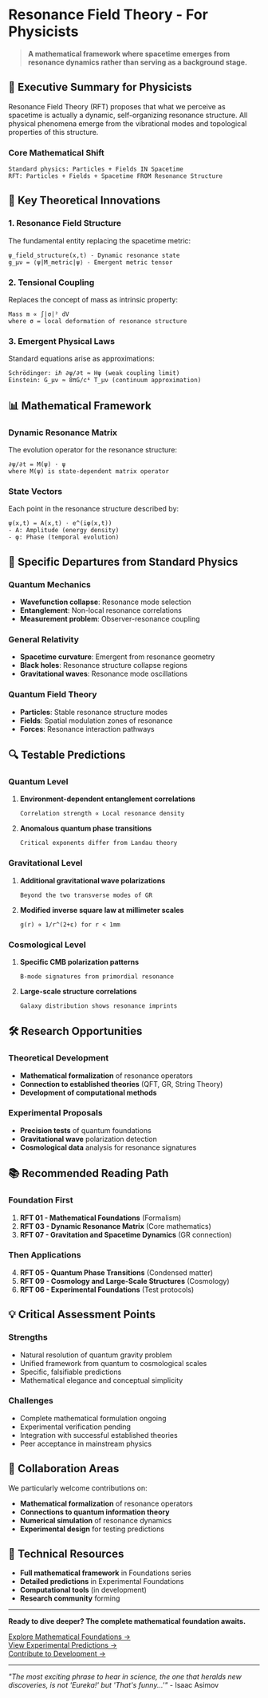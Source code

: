 # Resonance Field Theory - For Physicists

> **A mathematical framework where spacetime emerges from resonance dynamics rather than serving as a background stage.**

## 🎯 Executive Summary for Physicists

Resonance Field Theory (RFT) proposes that what we perceive as spacetime is actually a dynamic, self-organizing resonance structure. All physical phenomena emerge from the vibrational modes and topological properties of this structure.

### Core Mathematical Shift
```
Standard physics: Particles + Fields IN Spacetime
RFT: Particles + Fields + Spacetime FROM Resonance Structure
```

## 🔬 Key Theoretical Innovations

### 1. Resonance Field Structure
The fundamental entity replacing the spacetime metric:

```
ψ_field_structure(x,t) - Dynamic resonance state
g_μν = ⟨ψ|M_metric|ψ⟩ - Emergent metric tensor
```

### 2. Tensional Coupling
Replaces the concept of mass as intrinsic property:

```
Mass m ∝ ∫|σ|² dV
where σ = local deformation of resonance structure
```

### 3. Emergent Physical Laws
Standard equations arise as approximations:

```
Schrödinger: iℏ ∂ψ/∂t ≈ Hψ (weak coupling limit)
Einstein: G_μν ≈ 8πG/c⁴ T_μν (continuum approximation)
```

## 📊 Mathematical Framework

### Dynamic Resonance Matrix
The evolution operator for the resonance structure:

```
∂ψ/∂t = M(ψ) · ψ
where M(ψ) is state-dependent matrix operator
```

### State Vectors
Each point in the resonance structure described by:

```
ψ(x,t) = A(x,t) · e^(iφ(x,t))
- A: Amplitude (energy density)
- φ: Phase (temporal evolution)
```

## 🎯 Specific Departures from Standard Physics

### Quantum Mechanics
- **Wavefunction collapse**: Resonance mode selection
- **Entanglement**: Non-local resonance correlations
- **Measurement problem**: Observer-resonance coupling

### General Relativity  
- **Spacetime curvature**: Emergent from resonance geometry
- **Black holes**: Resonance structure collapse regions
- **Gravitational waves**: Resonance mode oscillations

### Quantum Field Theory
- **Particles**: Stable resonance structure modes
- **Fields**: Spatial modulation zones of resonance
- **Forces**: Resonance interaction pathways

## 🔍 Testable Predictions

### Quantum Level
1. **Environment-dependent entanglement correlations**
   ```
   Correlation strength ∝ Local resonance density
   ```

2. **Anomalous quantum phase transitions**
   ```
   Critical exponents differ from Landau theory
   ```

### Gravitational Level
1. **Additional gravitational wave polarizations**
   ```
   Beyond the two transverse modes of GR
   ```

2. **Modified inverse square law at millimeter scales**
   ```
   g(r) ∝ 1/r^(2+ε) for r < 1mm
   ```

### Cosmological Level
1. **Specific CMB polarization patterns**
   ```
   B-mode signatures from primordial resonance
   ```

2. **Large-scale structure correlations**
   ```
   Galaxy distribution shows resonance imprints
   ```

## 🛠️ Research Opportunities

### Theoretical Development
- **Mathematical formalization** of resonance operators
- **Connection to established theories** (QFT, GR, String Theory)
- **Development of computational methods**

### Experimental Proposals
- **Precision tests** of quantum foundations
- **Gravitational wave** polarization detection
- **Cosmological data** analysis for resonance signatures

## 📚 Recommended Reading Path

### Foundation First
1. **RFT 01 - Mathematical Foundations** (Formalism)
2. **RFT 03 - Dynamic Resonance Matrix** (Core mathematics)
3. **RFT 07 - Gravitation and Spacetime Dynamics** (GR connection)

### Then Applications
4. **RFT 05 - Quantum Phase Transitions** (Condensed matter)
5. **RFT 09 - Cosmology and Large-Scale Structures** (Cosmology)
6. **RFT 06 - Experimental Foundations** (Test protocols)

## 💡 Critical Assessment Points

### Strengths
- Natural resolution of quantum gravity problem
- Unified framework from quantum to cosmological scales
- Specific, falsifiable predictions
- Mathematical elegance and conceptual simplicity

### Challenges  
- Complete mathematical formulation ongoing
- Experimental verification pending
- Integration with successful established theories
- Peer acceptance in mainstream physics

## 🤝 Collaboration Areas

We particularly welcome contributions on:
- **Mathematical formalization** of resonance operators
- **Connections to quantum information theory**
- **Numerical simulation** of resonance dynamics
- **Experimental design** for testing predictions

## 🔗 Technical Resources

- **Full mathematical framework** in Foundations series
- **Detailed predictions** in Experimental Foundations
- **Computational tools** (in development)
- **Research community** forming

---

**Ready to dive deeper? The complete mathematical foundation awaits.**

[Explore Mathematical Foundations →](../docs/foundations/RFT_01_Mathematical_Foundations.md)  
[View Experimental Predictions →](../docs/foundations/RFT_06_Experimental_Foundations_Test_Protocols.md)  
[Contribute to Development →](../contribute.md)

---

*"The most exciting phrase to hear in science, the one that heralds new discoveries, is not 'Eureka!' but 'That's funny...'"* - Isaac Asimov
